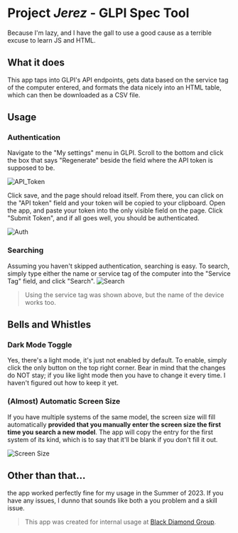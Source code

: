 # Project _Jerez_ - GLPI Spec Tool

Because I'm lazy, and I have the gall to use a good cause as a terrible excuse to learn JS and HTML.

## What it does

This app taps into GLPI's API endpoints, gets data based on the service tag of the computer entered, and formats the data nicely into an HTML table, which can then be downloaded as a CSV file.

## Usage
### Authentication
Navigate to the "My settings" menu in GLPI. Scroll to the bottom and click the box that says "Regenerate" beside the field where the API token is supposed to be. 

![API_Token](https://github.com/ShiNLea/GLPI-search/assets/58052631/73fd5855-bce4-4e6b-b465-a31abf117360)

Click save, and the page should reload itself. From there, you can click on the "API token" field and your token will be copied to your clipboard. 
Open the app, and paste your token into the only visible field on the page. Click "Submit Token", and if all goes well, you should be authenticated. 

![Auth](https://github.com/ShiNLea/GLPI-search/assets/58052631/f0d34323-ee5b-4fdf-806b-4005b8d62ceb)

### Searching
Assuming you haven't skipped authentication, searching is easy.
To search, simply type either the name or service tag of the computer into the "Service Tag" field, and click "Search".
![Search](https://github.com/ShiNLea/GLPI-search/assets/58052631/8c47aa65-e33c-40ec-976d-1ed00abcec22)

> Using the service tag was shown above, but the name of the device works too.

## Bells and Whistles
### Dark Mode Toggle
Yes, there's a light mode, it's just not enabled by default. To enable, simply click the only button on the top right corner. Bear in mind that the changes do NOT stay; if you like light mode then you have to change it every time. I haven't figured out how to keep it yet.
### (Almost) Automatic Screen Size
If you have multiple systems of the same model, the screen size will fill automatically **provided that you manually enter the screen size the first time you search a new model**. The app will copy the entry for the first system of its kind, which is to say that it'll be blank if you don't fill it out. 

![Screen Size](https://github.com/ShiNLea/GLPI-search/assets/58052631/f54edb76-7c02-4ed6-8577-1c6c05902222)


## Other than that...
the app worked perfectly fine for my usage in the Summer of 2023. If you have any issues, I dunno that sounds like both a you problem and a skill issue. 
> This app was created for internal usage at [Black Diamond Group](https://www.blackdiamondgroup.com/).
